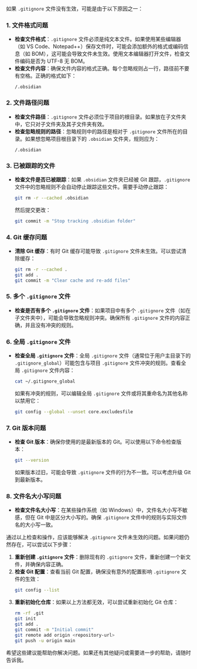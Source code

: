 如果 `.gitignore` 文件没有生效，可能是由于以下原因之一：

### 1. 文件格式问题
- **检查文件格式**：`.gitignore` 文件必须是纯文本文件。如果使用某些编辑器（如 VS Code、Notepad++）保存文件时，可能会添加额外的格式或编码信息（如 BOM），这可能会导致文件未生效。使用文本编辑器打开文件，检查文件编码是否为 UTF-8 无 BOM。
- **检查文件内容**：确保文件内容的格式正确。每个忽略规则占一行，路径前不要有空格。正确的格式如下：
  ```
  /.obsidian
  ```

### 2. 文件路径问题
- **检查文件路径**：`.gitignore` 文件必须位于项目的根目录。如果放在子文件夹中，它只对子文件夹及其子文件夹有效。
- **检查忽略规则的路径**：忽略规则中的路径是相对于 `.gitignore` 文件所在的目录。如果想忽略项目根目录下的 `.obsidian` 文件夹，规则应为：
  ```
  /.obsidian
  ```

### 3. 已被跟踪的文件
- **检查文件是否已被跟踪**：如果 `.obsidian` 文件夹已经被 Git 跟踪，`.gitignore` 文件中的忽略规则不会自动停止跟踪这些文件。需要手动停止跟踪：
  ```bash
  git rm -r --cached .obsidian
  ```
  然后提交更改：
  ```bash
  git commit -m "Stop tracking .obsidian folder"
  ```

### 4. Git 缓存问题
- **清除 Git 缓存**：有时 Git 缓存可能导致 `.gitignore` 文件未生效。可以尝试清除缓存：
  ```bash
  git rm -r --cached .
  git add .
  git commit -m "Clear cache and re-add files"
  ```

### 5. 多个 `.gitignore` 文件
- **检查是否有多个 `.gitignore` 文件**：如果项目中有多个 `.gitignore` 文件（如在子文件夹中），可能会导致忽略规则冲突。确保所有 `.gitignore` 文件的内容正确，并且没有冲突的规则。

### 6. 全局 `.gitignore` 文件
- **检查全局 `.gitignore` 文件**：全局 `.gitignore` 文件（通常位于用户主目录下的 `.gitignore_global`）可能包含与项目 `.gitignore` 文件冲突的规则。查看全局 `.gitignore` 文件内容：
  ```bash
  cat ~/.gitignore_global
  ```
  如果有冲突的规则，可以编辑全局 `.gitignore` 文件或将其重命名为其他名称以禁用它：
  ```bash
  git config --global --unset core.excludesfile
  ```

### 7. Git 版本问题
- **检查 Git 版本**：确保你使用的是最新版本的 Git。可以使用以下命令检查版本：
  ```bash
  git --version
  ```
  如果版本过旧，可能会导致 `.gitignore` 文件的行为不一致。可以考虑升级 Git 到最新版本。

### 8. 文件名大小写问题
- **检查文件名大小写**：在某些操作系统（如 Windows）中，文件名大小写不敏感，但在 Git 中是区分大小写的。确保 `.gitignore` 文件中的规则与实际文件名的大小写一致。

通过以上检查和操作，应该能够解决 `.gitignore` 文件未生效的问题。如果问题仍然存在，可以尝试以下步骤：

1. **重新创建 `.gitignore` 文件**：删除现有的 `.gitignore` 文件，重新创建一个新文件，并确保内容正确。
2. **检查 Git 配置**：查看当前 Git 配置，确保没有意外的配置影响 `.gitignore` 文件的生效：
   ```bash
   git config --list
   ```
3. **重新初始化仓库**：如果以上方法都无效，可以尝试重新初始化 Git 仓库：
   ```bash
   rm -rf .git
   git init
   git add .
   git commit -m "Initial commit"
   git remote add origin <repository-url>
   git push -u origin main
   ```

希望这些建议能帮助你解决问题。如果还有其他疑问或需要进一步的帮助，请随时告诉我。